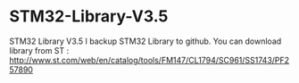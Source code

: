 STM32-Library-V3.5
==================

STM32 Library V3.5
I backup STM32 Library to github.
You can download library from ST : http://www.st.com/web/en/catalog/tools/FM147/CL1794/SC961/SS1743/PF257890
